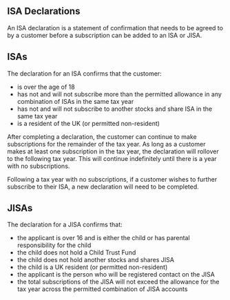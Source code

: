 ## ISA Declarations

An ISA declaration is a statement of confirmation that needs to be agreed to by a customer before a subscription can be added to an ISA or JISA.

## ISAs

The declaration for an ISA confirms that the customer:

- is over the age of 18
- has not and will not subscribe more than the permitted allowance in any combination of ISAs in the same tax year
- has not and will not subscribe to another stocks and share ISA in the same tax year
- is a resident of the UK (or permitted non-resident)

After completing a declaration, the customer can continue to make subscriptions for the remainder of the tax year. As long as a customer makes at least one subscription in the tax year, the declaration will rollover to the following tax year. This will continue indefinitely until there is a year with no subscriptions.

Following a tax year with no subscriptions, if a customer wishes to further subscribe to their ISA, a new declaration will need to be completed. 

## JISAs

The declaration for a JISA confirms that:

- the applicant is over 16 and is either the child or has parental responsibility for the child
- the child does not hold a Child Trust Fund
- the child does not hold another stocks and shares JISA
- the child is a UK resident (or permitted non-resident)
- the applicant is the person who will be registered contact on the JISA
- the total subscriptions of the JISA will not exceed the allowance for the tax year across the permitted combination of JISA accounts